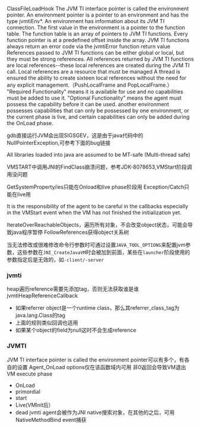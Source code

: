 ClassFileLoadHook
The JVM TI interface pointer is called the environment pointer. An environment pointer is a pointer to an environment and has the type jvmtiEnv*. An environment has information about its JVM TI connection. The first value in the environment is a pointer to the function table. The function table is an array of pointers to JVM TI functions. Every function pointer is at a predefined offset inside the array.
JVM TI functions always return an error code via the jvmtiError function return value
References passed to JVM TI functions can be either global or local, but they must be strong references.
All references returned by JVM TI functions are local references--these local references are created during the JVM TI call. Local references are a resource that must be managed
A thread is ensured the ability to create sixteen local references without the need for any explicit management.（PushLocalFrame and PopLocalFrame.）
"Required Functionality" means it is available for use and no capabilities must be added to use it. "Optional Functionality" means the agent must possess the capability before it can be used.
another environment possesses capabilities that can only be possessed by one environment, or the current phase is live, and certain capabilities can only be added during the OnLoad phase.

gdb直接运行JVM会出现SIGSGEV，这是由于java代码中的NullPointerException,可参考下面的bug链接

All libraries loaded into java are assumed to be MT-safe (Multi-thread safe)

VMSTART中调用JNI的FindClass崩溃问题，参考JDK-8078653,VMStart阶段调用没问题

GetSystemProperty/ies只能在Onload和live phase阶段用
Exception/Catch只能在live用

It is the responsibility of the agent to be careful in the callbacks especially in the VMStart event when the VM has not finished the initialization yet.

IterateOverReachableObjects，遍历所有对象，不会改变object状态，可能会导致java程序暂停
FollowReferences获得object关系树

当无法修改或很难修改命令行参数时可通过设置`JAVA_TOOL_OPTIONS`来配置jvm参数，这些参数在`JNI_CreateJavaVM`时会被加到前面，某些在`launcher`阶段使用的参数指定后是无效的，如`-client/-server`

### jvmti
heap遍历reference需要先添加tag，否则无法获取谁是谁
jvmtiHeapReferenceCallback
- 如果referrer object是一个runtime class，那么其referrer_class_tag为java.lang.Class的tag
- 上面的规则类似回调也适用
- 如果某个object的field为null这时不会生成reference

### JVMTI
JVM TI interface pointer is called the environment pointer可以有多个，有各自的设置
Agent_OnLoad
    options仅在该函数域内可用
    非0返回会导致VM退出
VM execute phase
- OnLoad
- primordial
- start
- Live(VMInit后）
- dead
jvmti agent会被作为JNI native搜索对象，在其他的之后，可用NativeMethodBind event捕获

